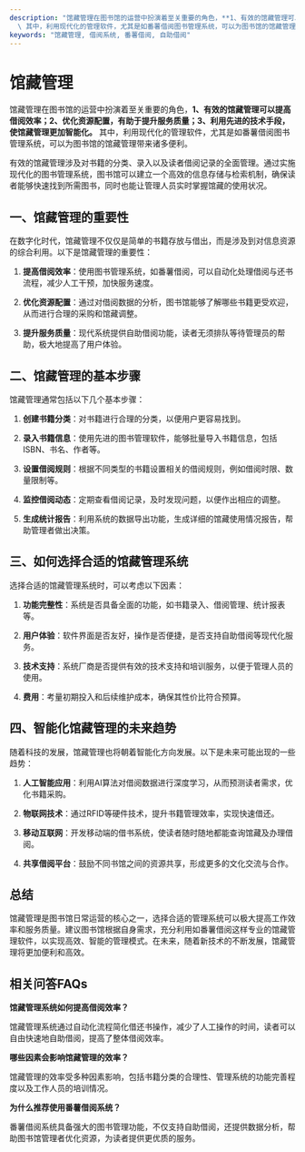 ```yaml
---
description: "馆藏管理在图书馆的运营中扮演着至关重要的角色，**1、有效的馆藏管理可以提高借阅效率；2、优化资源配置，有助于提升服务质量；3、利用先进的技术手段，使馆藏管理更加智能化。**\
  \ 其中，利用现代化的管理软件，尤其是如番薯借阅图书管理系统，可以为图书馆的馆藏管理带来诸多便利。"
keywords: "馆藏管理, 借阅系统, 番薯借阅, 自助借阅"
---
```

# 馆藏管理

馆藏管理在图书馆的运营中扮演着至关重要的角色，**1、有效的馆藏管理可以提高借阅效率；2、优化资源配置，有助于提升服务质量；3、利用先进的技术手段，使馆藏管理更加智能化。** 其中，利用现代化的管理软件，尤其是如番薯借阅图书管理系统，可以为图书馆的馆藏管理带来诸多便利。

有效的馆藏管理涉及对书籍的分类、录入以及读者借阅记录的全面管理。通过实施现代化的图书管理系统，图书馆可以建立一个高效的信息存储与检索机制，确保读者能够快速找到所需图书，同时也能让管理人员实时掌握馆藏的使用状况。

## **一、馆藏管理的重要性**

在数字化时代，馆藏管理不仅仅是简单的书籍存放与借出，而是涉及到对信息资源的综合利用。以下是馆藏管理的重要性：

1. **提高借阅效率**：使用图书管理系统，如番薯借阅，可以自动化处理借阅与还书流程，减少人工干预，加快服务速度。
   
2. **优化资源配置**：通过对借阅数据的分析，图书馆能够了解哪些书籍更受欢迎，从而进行合理的采购和馆藏调整。

3. **提升服务质量**：现代系统提供自助借阅功能，读者无须排队等待管理员的帮助，极大地提高了用户体验。

## **二、馆藏管理的基本步骤**

馆藏管理通常包括以下几个基本步骤：

1. **创建书籍分类**：对书籍进行合理的分类，以便用户更容易找到。

2. **录入书籍信息**：使用先进的图书管理软件，能够批量导入书籍信息，包括ISBN、书名、作者等。

3. **设置借阅规则**：根据不同类型的书籍设置相关的借阅规则，例如借阅时限、数量限制等。

4. **监控借阅动态**：定期查看借阅记录，及时发现问题，以便作出相应的调整。

5. **生成统计报告**：利用系统的数据导出功能，生成详细的馆藏使用情况报告，帮助管理者做出决策。

## **三、如何选择合适的馆藏管理系统**

选择合适的馆藏管理系统时，可以考虑以下因素：

1. **功能完整性**：系统是否具备全面的功能，如书籍录入、借阅管理、统计报表等。

2. **用户体验**：软件界面是否友好，操作是否便捷，是否支持自助借阅等现代化服务。

3. **技术支持**：系统厂商是否提供有效的技术支持和培训服务，以便于管理人员的使用。

4. **费用**：考量初期投入和后续维护成本，确保其性价比符合预算。

## **四、智能化馆藏管理的未来趋势**

随着科技的发展，馆藏管理也将朝着智能化方向发展。以下是未来可能出现的一些趋势：

1. **人工智能应用**：利用AI算法对借阅数据进行深度学习，从而预测读者需求，优化书籍采购。

2. **物联网技术**：通过RFID等硬件技术，提升书籍管理效率，实现快速借还。

3. **移动互联网**：开发移动端的借书系统，使读者随时随地都能查询馆藏及办理借阅。

4. **共享借阅平台**：鼓励不同书馆之间的资源共享，形成更多的文化交流与合作。

## **总结**

馆藏管理是图书馆日常运营的核心之一，选择合适的管理系统可以极大提高工作效率和服务质量。建议图书馆根据自身需求，充分利用如番薯借阅这样专业的馆藏管理软件，以实现高效、智能的管理模式。在未来，随着新技术的不断发展，馆藏管理将更加便利和高效。

## 相关问答FAQs

**馆藏管理系统如何提高借阅效率？**

馆藏管理系统通过自动化流程简化借还书操作，减少了人工操作的时间，读者可以自由快速地自助借阅，提高了整体借阅效率。

**哪些因素会影响馆藏管理的效率？**

馆藏管理的效率受多种因素影响，包括书籍分类的合理性、管理系统的功能完善程度以及工作人员的培训情况。

**为什么推荐使用番薯借阅系统？**

番薯借阅系统具备强大的图书管理功能，不仅支持自助借阅，还提供数据分析，帮助图书馆管理者优化资源，为读者提供更优质的服务。
